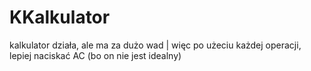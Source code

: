 # KKalkulator

kalkulator działa, ale ma za dużo wad |
więc po użeciu każdej operacji, lepiej naciskać AC (bo on nie jest idealny)
